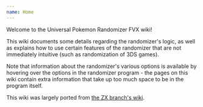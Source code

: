 ```yaml
---
name: Home
---
```

Welcome to the Universal Pokemon Randomizer FVX wiki!

This wiki documents some details regarding the randomizer's logic, as well as explains how to use certain features of the randomizer that are not immediately intuitive (such as randomization of 3DS games).

Note that information about the randomizer's various options is available by hovering over the options in the randomizer program - the pages on this wiki contain extra information that take up too much space to be in the program itself.

This wiki was largely ported from [the ZX branch's wiki](https://github.com/Ajarmar/universal-pokemon-randomizer-zx/wiki).